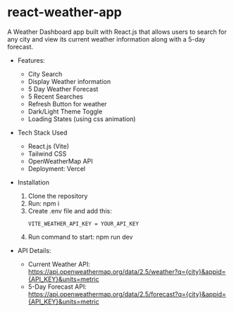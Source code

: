 # react-weather-app
A Weather Dashboard app built with React.js that allows users to search for any city and view its current weather information along with a 5-day forecast.



- Features:
  - City Search
  - Display Weather information
  - 5 Day Weather Forecast
  - 5 Recent Searches
  - Refresh Button for weather
  - Dark/Light Theme Toggle
  - Loading States (using css animation)

- Tech Stack Used
    - React.js (Vite)
    - Tailwind CSS
    - OpenWeatherMap API
    - Deployment: Vercel

- Installation
  <ol>
    <li>Clone the repository</li>
    <li>Run: npm i</li>
    <li>Create .env file and add this:</li>
            
      VITE_WEATHER_API_KEY = YOUR_API_KEY

  <li>Run command to start: npm run dev</li>
    
  </ol>


- API Details:
    - Current Weather API: https://api.openweathermap.org/data/2.5/weather?q={city}&appid={API_KEY}&units=metric
    - 5-Day Forecast API: https://api.openweathermap.org/data/2.5/forecast?q={city}&appid={API_KEY}&units=metric
